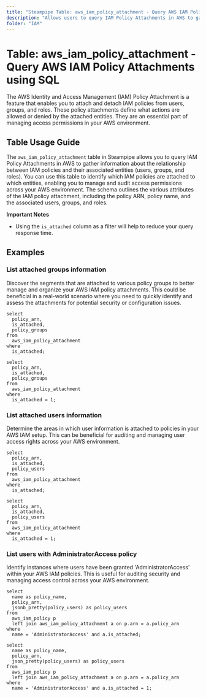 ```yaml
---
title: "Steampipe Table: aws_iam_policy_attachment - Query AWS IAM Policy Attachments using SQL"
description: "Allows users to query IAM Policy Attachments in AWS to gather information about the relationship between IAM policies and their associated entities (users, groups, and roles)."
folder: "IAM"
---
```


# Table: aws_iam_policy_attachment - Query AWS IAM Policy Attachments using SQL

The AWS Identity and Access Management (IAM) Policy Attachment is a feature that enables you to attach and detach IAM policies from users, groups, and roles. These policy attachments define what actions are allowed or denied by the attached entities. They are an essential part of managing access permissions in your AWS environment.

## Table Usage Guide

The `aws_iam_policy_attachment` table in Steampipe allows you to query IAM Policy Attachments in AWS to gather information about the relationship between IAM policies and their associated entities (users, groups, and roles). You can use this table to identify which IAM policies are attached to which entities, enabling you to manage and audit access permissions across your AWS environment. The schema outlines the various attributes of the IAM policy attachment, including the policy ARN, policy name, and the associated users, groups, and roles.

**Important Notes**
- Using the `is_attached` column as a filter will help to reduce your query response time.

## Examples

### List attached groups information
Discover the segments that are attached to various policy groups to better manage and organize your AWS IAM policy attachments. This could be beneficial in a real-world scenario where you need to quickly identify and assess the attachments for potential security or configuration issues.

```sql+postgres
select
  policy_arn,
  is_attached,
  policy_groups
from
  aws_iam_policy_attachment
where
  is_attached;
```

```sql+sqlite
select
  policy_arn,
  is_attached,
  policy_groups
from
  aws_iam_policy_attachment
where
  is_attached = 1;
```

### List attached users information
Determine the areas in which user information is attached to policies in your AWS IAM setup. This can be beneficial for auditing and managing user access rights across your AWS environment.

```sql+postgres
select
  policy_arn,
  is_attached,
  policy_users
from
  aws_iam_policy_attachment
where
  is_attached;
```

```sql+sqlite
select
  policy_arn,
  is_attached,
  policy_users
from
  aws_iam_policy_attachment
where
  is_attached = 1;
```

### List users with AdministratorAccess policy
Identify instances where users have been granted 'AdministratorAccess' within your AWS IAM policies. This is useful for auditing security and managing access control across your AWS environment.

```sql+postgres
select
  name as policy_name, 
  policy_arn, 
  jsonb_pretty(policy_users) as policy_users
from
  aws_iam_policy p
  left join aws_iam_policy_attachment a on p.arn = a.policy_arn 
where
  name = 'AdministratorAccess' and a.is_attached;
```

```sql+sqlite
select
  name as policy_name, 
  policy_arn, 
  json_pretty(policy_users) as policy_users
from
  aws_iam_policy p
  left join aws_iam_policy_attachment a on p.arn = a.policy_arn 
where
  name = 'AdministratorAccess' and a.is_attached = 1;
```